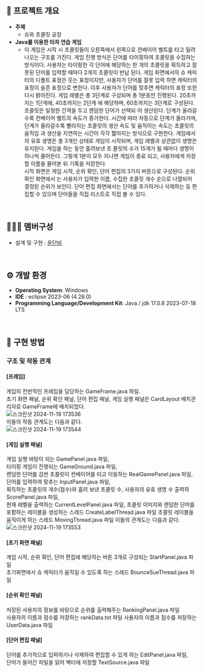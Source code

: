 ## 🚩 프로젝트 개요
- **주제**
  - 슈와 초콜릿 공장
- **Java를 이용한 타자 연습 게임**
  - 이 게임은 시작 시 초콜릿들이 오른쪽에서 왼쪽으로 컨베이어 벨트를 타고 밀려나오는 구조를 
가진다. 게임 진행 방식은 단어를 타이핑하여 초콜릿을 수집하는 방식이다. 사용자는 타이핑한 각 
단어에 해당하는 한 개의 초콜릿을 획득하고 잘못된 단어를 입력할 때마다 2개의 초콜릿이 반납
된다. 게임 화면에서의 슈 캐릭터의 디폴트 표정은 웃는 표정이지만, 사용자가 단어를 잘못 입력
하면 캐릭터의 표정이 슬픈 표정으로 변한다. 이후 사용자가 단어를 맞추면 캐릭터의 표정 또한 
다시 밝아진다. 
게임 레벨은 총 3단계로 구성되며 총 1분동안 진행된다. 20초까지는 1단계에, 40초까지는 2단계
에 해당하며, 60초까지는 3단계로 구성된다. 초콜릿은 일정한 간격을 두고 랜덤한 단어가 선택되
어 생산된다. 단계가 올라갈수록 컨베이어 벨트의 속도가 증가한다. 시간에 따라 자동으로 단계가 
올라가며, 단계가 올라갈수록 빨라지는 초콜릿의 생산 속도 및 움직이는 속도는 초콜릿의 움직임
과 생산을 지연하는 시간이 각각 짧아지는 방식으로 구현한다. 게임에서의 유효 생명은 총 3개인 
상태로 게임이 시작되며, 게임 레벨과 상관없이 생명은 유지된다. 게임을 하는 동안 흘려보낸 초
콜릿의 수가 15개가 될 때마다 생명이 하나씩 줄어든다. 그렇게 1분이 모두 지나면 게임이 종료
되고, 사용자에게 저장할 이름을 물어본 뒤 기록을 저장한다.  
시작 화면은 게임 시작, 순위 확인, 단어 편집의 3가지 버튼으로 구성된다. 순위 확인 화면에서
는 사용자가 입력한 이름, 수집한 초콜릿 개수 순으로 나열되어 결정된 순위가 보인다. 단어 편집 
화면에서는 단어를 추가하거나 삭제하는 등 편집할 수 있으며 단어들을 직접 리스트로 직접 볼 
수 있다.
<br>

## 🧑‍🤝‍🧑 맴버구성
 - 설계 및 구현 : [윤단비](https://github.com/yoondanbi) 

<br>

 ## ⚙️ 개발 환경
- **Operating System**: Windows
- **IDE** : eclipse 2023-06 (4.28.0)
- **Programming Language/Development Kit**: Java / jdk 17.0.8 2023-07-18 LTS
<br>

## 💝 구현 방법
### 구조 및 작동 관계
#### [프레임] 
게임의 전반적인 프레임을 담당하는 GameFrame.java 파일.  
초기 화면 패널, 순위 확인 패널, 단어 편집 패널, 게임 실행 패널은 CardLayout 배치관리자로 
GameFrame에 배치되었다.
<br>
![스크린샷 2024-11-19 173536](https://github.com/user-attachments/assets/d36336cc-faaf-463e-af9f-263b98aab2ec)
<br>
이들의 작동 관계도는 다음과 같다. 
<br>
![스크린샷 2024-11-19 173544](https://github.com/user-attachments/assets/89b6568a-99e8-41db-b587-cdae8b14ad1a)
<br>
#### [게임 실행 패널]  
게임 실행 바탕이 되는 GamePanel.java 파일,  
타이핑 게임이 진행되는 GameGround.java 파일,  
랜덤한 단어를 감싼 초콜릿이 컨베이어를 타고 이동하는 RealGamePanel.java 파일,  
단어를 입력하여 맞추는 InputPanel.java 파일,  
획득하는 초콜릿의 개수(점수)와 흘려 보낸 초콜릿 수, 사용자의 유효 생명 수 출력하 
ScorePanel.java 파일,  
현재 레벨을 출력하는 CurrentLevelPanel.java 파일, 
초콜릿 이미지와 랜덤한 단어를 포함하는 레이블을 생성하는 스레드 CreateLabelThread.java 파일 
초콜릿 레이블을 움직이게 하는 스레드 MovingThread.java 파일 
이들의 관계도는 다음과 같다.
<br>
![스크린샷 2024-11-19 173553](https://github.com/user-attachments/assets/d90b0f7a-054c-4ce2-910f-6f016fb742d9)
<br>
#### [초기 화면 패널]  
게임 시작, 순위 확인, 단어 편집에 해당하는 버튼 3개로 구성되는 StartPanel.java 파일  
초기화면에서 슈 캐릭터가 움직일 수 있도록 하는 스레드 BounceSueThread.java 파일 
#### [순위 확인 패널]  
저장된 사용자의 정보를 바탕으로 순위를 출력해주는 RankingPanel.java 파일  
사용자의 이름과 점수를 저장하는 rankData.txt 파일 
사용자의 이름과 점수를 저장하는 UserData.java 파일 
#### [단어 편집 패널]  
단어를 추가적으로 입력하거나 삭제하여 편집할 수 있게 하는 EditPanel.java 파일,  
단어가 들어간 파일을 읽어 벡터에 저장할 TextSource.java 파일
